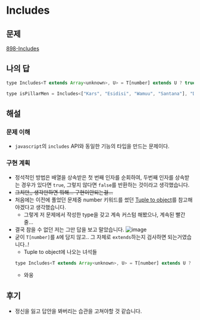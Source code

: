 # Includes

## 문제

[898-Includes](https://github.com/type-challenges/type-challenges/blob/main/questions/00898-easy-includes/README.ko.md)

## 나의 답

```javascript
type Includes<T extends Array<unknown>, U> = T[number] extends U ? true : false;

type isPillarMen = Includes<["Kars", "Esidisi", "Wamuu", "Santana"], "Dio">; // expected to be `false`
```

## 해설

### 문제 이해

- `javascript`의 `includes` API와 동일한 기능의 타입을 만드는 문제이다.

### 구현 계획

- 정석적인 방법은 배열을 상속받은 첫 번째 인자를 순회하여, 두번째 인자를 상속받는 경우가 있다면 `true`, 그렇지 않다면 `false`를 반환하는 것이라고 생각했습니다.
- ~~그치만,, 생각만하면 뭐해... 구현이안되는걸...~~
- 처음에는 이전에 풀었던 문제중 number 키워드를 썼던 [Tuple to object](https://github.com/Jun99uu/TIL/blob/master/Typescript-Challenge/TS-Challenge/11-TupleToObject/TupleToObject.md)를 참고해야겠다고 생각했습니다.
  - 그렇게 저 문제에서 작성한 type을 갖고 계속 커스텀 해봤으나, 계속된 빨간줄...
- 결국 참을 수 없던 저는 그만 답을 보고 말았습니다.
  ![image](https://i.pinimg.com/474x/42/d9/2b/42d92b4d351ab29b278f609ec7e339c5.jpg)
- 굳이 `T[number]`를 `A`에 담지 않고.. 그 자체로 `extends`하는지 검사하면 되는거였습니다..!
  - Tuple to object에 나오는 녀석들
  ```javascript
  type Includes<T extends Array<unknown>, U> = T[number] extends U ? true : false
  ```
  - 와웅

## 후기

- 정신을 잃고 답안을 봐버리는 습관을 고쳐야할 것 같습니다.
